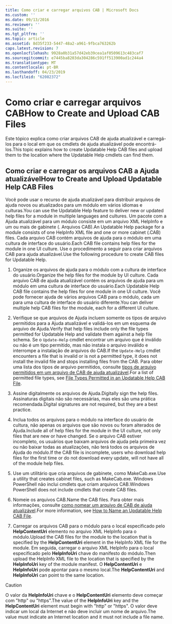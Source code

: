 ```yaml
---
title: Como criar e carregar arquivos CAB | Microsoft Docs
ms.custom: ''
ms.date: 09/13/2016
ms.reviewer: ''
ms.suite: ''
ms.tgt_pltfrm: ''
ms.topic: article
ms.assetid: 8d35f233-5447-48a2-a961-9fbca763262b
caps.latest.revision: 7
ms.openlocfilehash: 9928a0b31a57d42eb39cea1af0509613c483caf7
ms.sourcegitcommit: e7445ba8203da304286c591ff513900ad1c244a4
ms.translationtype: MT
ms.contentlocale: pt-BR
ms.lasthandoff: 04/23/2019
ms.locfileid: "62082372"
---
```

# <a name="how-to-create-and-upload-cab-files"></a><span data-ttu-id="87dc5-102">Como criar e carregar arquivos CAB</span><span class="sxs-lookup"><span data-stu-id="87dc5-102">How to Create and Upload CAB Files</span></span>

<span data-ttu-id="87dc5-103">Este tópico explica como criar arquivos CAB de ajuda atualizável e carregá-los para o local em que os cmdlets de ajuda atualizável pode encontrá-los.</span><span class="sxs-lookup"><span data-stu-id="87dc5-103">This topic explains how to create Updatable Help CAB files and upload them to the location where the Updatable Help cmdlets can find them.</span></span>

## <a name="how-to-create-and-upload-updatable-help-cab-files"></a><span data-ttu-id="87dc5-104">Como criar e carregar os arquivos CAB a Ajuda atualizável</span><span class="sxs-lookup"><span data-stu-id="87dc5-104">How to Create and Upload Updatable Help CAB Files</span></span>

<span data-ttu-id="87dc5-105">Você pode usar o recurso de ajuda atualizável para distribuir arquivos de ajuda novos ou atualizados para um módulo em vários idiomas e culturas.</span><span class="sxs-lookup"><span data-stu-id="87dc5-105">You can use the Updatable Help feature to deliver new or updated help files for a module in multiple languages and cultures.</span></span> <span data-ttu-id="87dc5-106">Um pacote com a Ajuda atualizável para um módulo consiste em um arquivo XML HelpInfo e um ou mais de gabinete (. Arquivos CAB).</span><span class="sxs-lookup"><span data-stu-id="87dc5-106">An Updatable Help package for a module consists of one HelpInfo XML file and one or more cabinet (.CAB) files.</span></span> <span data-ttu-id="87dc5-107">Cada arquivo CAB contém arquivos de ajuda para o módulo em uma cultura de interface do usuário.</span><span class="sxs-lookup"><span data-stu-id="87dc5-107">Each CAB file contains help files for the module in one UI culture.</span></span> <span data-ttu-id="87dc5-108">Use o procedimento a seguir para criar arquivos CAB para ajuda atualizável.</span><span class="sxs-lookup"><span data-stu-id="87dc5-108">Use the following procedure to create CAB files for Updatable Help.</span></span>

1. <span data-ttu-id="87dc5-109">Organize os arquivos de ajuda para o módulo com a cultura de interface do usuário.</span><span class="sxs-lookup"><span data-stu-id="87dc5-109">Organize the help files for the module by UI culture.</span></span> <span data-ttu-id="87dc5-110">Cada arquivo CAB de ajuda atualizável contém os arquivos de ajuda para um módulo em uma cultura de interface do usuário.</span><span class="sxs-lookup"><span data-stu-id="87dc5-110">Each Updatable Help CAB file contains the help files for one module in one UI culture.</span></span> <span data-ttu-id="87dc5-111">Você pode fornecer ajuda de vários arquivos CAB para o módulo, cada um para uma cultura de interface do usuário diferente.</span><span class="sxs-lookup"><span data-stu-id="87dc5-111">You can deliver multiple help CAB files for the module, each for a different UI culture.</span></span>

2. <span data-ttu-id="87dc5-112">Verifique se que arquivos de Ajuda incluem somente os tipos de arquivo permitidos para a Ajuda atualizável e validá-los em um esquema de arquivo de Ajuda.</span><span class="sxs-lookup"><span data-stu-id="87dc5-112">Verify that help files include only the file types permitted for Updatable Help and validate them against a help file schema.</span></span> <span data-ttu-id="87dc5-113">Se o `Update-Help` cmdlet encontrar um arquivo que é inválido ou não é um tipo permitido, mas não instala o arquivo inválido e interrompe a instalação de arquivos do CAB.</span><span class="sxs-lookup"><span data-stu-id="87dc5-113">If the `Update-Help` cmdlet encounters a file that is invalid or is not a permitted type, it does not install the invalid file and stops installing files from the CAB.</span></span> <span data-ttu-id="87dc5-114">Para obter uma lista dos tipos de arquivo permitidos, consulte [tipos de arquivo permitidos em um arquivo de CAB de ajuda atualizável](./file-types-permitted-in-an-updatable-help-cab-file.md).</span><span class="sxs-lookup"><span data-stu-id="87dc5-114">For a list of permitted file types, see [File Types Permitted in an Updatable Help CAB File](./file-types-permitted-in-an-updatable-help-cab-file.md).</span></span>

3. <span data-ttu-id="87dc5-115">Assine digitalmente os arquivos de Ajuda.</span><span class="sxs-lookup"><span data-stu-id="87dc5-115">Digitally sign the help files.</span></span> <span data-ttu-id="87dc5-116">Assinaturas digitais não são necessárias, mas eles são uma prática recomendada.</span><span class="sxs-lookup"><span data-stu-id="87dc5-116">Digital signatures are not required, but they are a best practice.</span></span>

4. <span data-ttu-id="87dc5-117">Inclua todos os arquivos para o módulo na interface do usuário de cultura, não apenas os arquivos que são novos ou foram alterados de Ajuda.</span><span class="sxs-lookup"><span data-stu-id="87dc5-117">Include all of help files for the module in the UI culture, not only files that are new or have changed.</span></span> <span data-ttu-id="87dc5-118">Se o arquivo CAB estiver incompleto, os usuários que baixam arquivos de ajuda pela primeira vez ou não baixar todas as atualizações, não terá todos os arquivos de Ajuda do módulo.</span><span class="sxs-lookup"><span data-stu-id="87dc5-118">If the CAB file is incomplete, users who download help files for the first time or do not download every update, will not have all of the module help files.</span></span>

5. <span data-ttu-id="87dc5-119">Use um utilitário que cria arquivos de gabinete, como MakeCab.exe.</span><span class="sxs-lookup"><span data-stu-id="87dc5-119">Use a utility that creates cabinet files, such as MakeCab.exe.</span></span> <span data-ttu-id="87dc5-120">Windows PowerShell não inclui cmdlets que criam arquivos CAB.</span><span class="sxs-lookup"><span data-stu-id="87dc5-120">Windows PowerShell does not include cmdlets that create CAB files.</span></span>

6. <span data-ttu-id="87dc5-121">Nomeie os arquivos CAB.</span><span class="sxs-lookup"><span data-stu-id="87dc5-121">Name the CAB files.</span></span> <span data-ttu-id="87dc5-122">Para obter mais informações, consulte [como nomear um arquivo de CAB de ajuda atualizável](./how-to-name-an-updatable-help-cab-file.md).</span><span class="sxs-lookup"><span data-stu-id="87dc5-122">For more information, see [How to Name an Updatable Help CAB File](./how-to-name-an-updatable-help-cab-file.md).</span></span>

7. <span data-ttu-id="87dc5-123">Carregar os arquivos CAB para o módulo para o local especificado pelo **HelpContentUri** elemento no arquivo XML HelpInfo para o módulo.</span><span class="sxs-lookup"><span data-stu-id="87dc5-123">Upload the CAB files for the module to the location that is specified by the **HelpContentUri** element in the HelpInfo XML file for the module.</span></span> <span data-ttu-id="87dc5-124">Em seguida, carregar o arquivo XML HelpInfo para o local especificado pelo **HelpInfoUri** chave do manifesto do módulo.</span><span class="sxs-lookup"><span data-stu-id="87dc5-124">Then upload the HelpInfo XML file to the location that is specified by the **HelpInfoUri** key of the module manifest.</span></span> <span data-ttu-id="87dc5-125">O **HelpContentUri** e **HelpInfoUri** pode apontar para o mesmo local.</span><span class="sxs-lookup"><span data-stu-id="87dc5-125">The **HelpContentUri** and **HelpInfoUri** can point to the same location.</span></span>

> [!CAUTION]
> <span data-ttu-id="87dc5-126">O valor da **HelpInfoUri** chave e o **HelpContentUri** elemento deve começar com "http" ou "https".</span><span class="sxs-lookup"><span data-stu-id="87dc5-126">The value of the **HelpInfoUri** key and the **HelpContentUri** element must begin with "http" or "https".</span></span> <span data-ttu-id="87dc5-127">O valor deve indicar um local da Internet e não deve incluir um nome de arquivo.</span><span class="sxs-lookup"><span data-stu-id="87dc5-127">The value must indicate an Internet location and it must not include a file name.</span></span>
